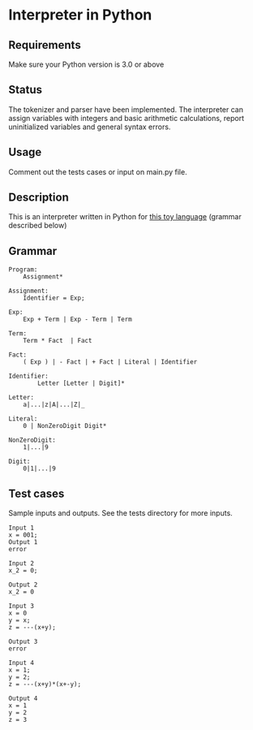 # Interpreter in Python
## Requirements
Make sure your Python version is 3.0 or above
## Status
The tokenizer and parser have been implemented. The interpreter can assign variables with integers and basic arithmetic calculations, report uninitialized variables and general syntax errors.

## Usage
Comment out the tests cases or input on main.py file.

## Description
This is an interpreter written in Python for [this toy language](http://www.sci.brooklyn.cuny.edu/~zhou/teaching/cis7120/project.html) (grammar described below)


## Grammar
```
Program:
	Assignment*

Assignment:
	Identifier = Exp;

Exp: 
	Exp + Term | Exp - Term | Term

Term:
	Term * Fact  | Fact

Fact:
	( Exp ) | - Fact | + Fact | Literal | Identifier

Identifier:
     	Letter [Letter | Digit]*

Letter:
	a|...|z|A|...|Z|_

Literal:
	0 | NonZeroDigit Digit*
		
NonZeroDigit:
	1|...|9

Digit:
	0|1|...|9
```

## Test cases
Sample inputs and outputs. See the tests directory for more inputs.
```
Input 1
x = 001;
Output 1
error

Input 2
x_2 = 0;

Output 2
x_2 = 0

Input 3
x = 0
y = x;
z = ---(x+y);

Output 3
error

Input 4
x = 1;
y = 2;
z = ---(x+y)*(x+-y);

Output 4
x = 1
y = 2
z = 3

```
